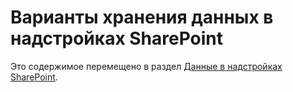 
# Варианты хранения данных в надстройках SharePoint

Это содержимое перемещено в раздел  [Данные в надстройках SharePoint](important-aspects-of-the-sharepoint-add-in-architecture-and-development-landscap.md#Data).
  
    
    

